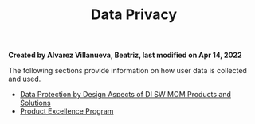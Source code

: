 ﻿---
title: "Data Privacy"
url: /customer-doc/opcenter-modular-manufacturing-documentation-home/opcenter-modular-manufacturing-security-concept/security-in-the-cloud-environment/data-privacy/
weight: 1
--- 

**Created by Alvarez Villanueva, Beatriz, last modified on Apr 14, 2022** 

 

The following sections provide information on how user data is collected and used.

- [Data Protection by Design Aspects of DI SW MOM Products and Solutions](/customer-doc/opcenter-modular-manufacturing-documentation-home/opcenter-modular-manufacturing-security-concept/security-in-the-cloud-environment/data-privacy/data-protection-by-design-aspects-of-di-sw-mom-products-and-solutions_145443599/)
- [Product Excellence Program](/customer-doc/opcenter-modular-manufacturing-documentation-home/opcenter-modular-manufacturing-security-concept/security-in-the-cloud-environment/data-privacy/product-excellence-program_145443605/)


